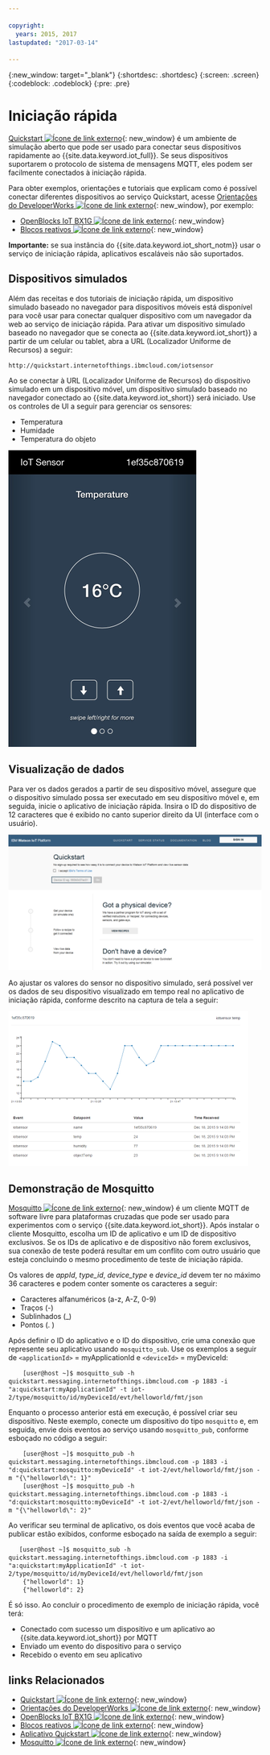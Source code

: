 ```yaml
---

copyright:
  years: 2015, 2017
lastupdated: "2017-03-14"

---
```


{:new_window: target="_blank"}
{:shortdesc: .shortdesc}
{:screen: .screen}
{:codeblock: .codeblock}
{:pre: .pre}

# Iniciação rápida

[Quickstart ![Ícone de link externo](../../../../icons/launch-glyph.svg "Ícone de link externo")](https://quickstart.internetofthings.ibmcloud.com/#/){: new_window} é um ambiente de simulação aberto que pode ser usado para conectar seus dispositivos rapidamente ao {{site.data.keyword.iot_full}}. Se seus dispositivos suportarem o protocolo de sistema de mensagens MQTT, eles podem ser facilmente conectados à iniciação rápida.

Para obter exemplos, orientações e tutoriais que explicam como é possível conectar diferentes dispositivos ao serviço Quickstart, acesse [Orientações do DeveloperWorks ![Ícone de link externo](../../../../icons/launch-glyph.svg "Ícone de link externo")](https://developer.ibm.com/recipes/){: new_window}, por exemplo:

- [OpenBlocks IoT BX1G ![Ícone de link externo](../../../../icons/launch-glyph.svg "Ícone de link externo")](https://developer.ibm.com/recipes/tutorials/openblocks-iot-bx1g-for-iot-foundation-quickstart/){: new_window}
- [Blocos reativos ![Ícone de link externo](../../../../icons/launch-glyph.svg "Ícone de link externo")](https://developer.ibm.com/recipes/tutorials/reactive-blocks-and-java-to-iot-foundation-part-1-quickstart/){: new_window}


**Importante:** se sua instância do {{site.data.keyword.iot_short_notm}} usar o serviço de iniciação rápida, aplicativos escaláveis não são suportados.

## Dispositivos simulados

Além das receitas e dos tutoriais de iniciação rápida, um dispositivo simulado baseado no navegador para dispositivos móveis está disponível para você usar para conectar qualquer dispositivo com um navegador da web ao serviço de iniciação rápida. Para ativar um dispositivo simulado baseado no navegador que se conecta ao {{site.data.keyword.iot_short}} a partir de um celular ou tablet, abra a URL (Localizador Uniforme de Recursos) a seguir:

```
http://quickstart.internetofthings.ibmcloud.com/iotsensor
```

Ao se conectar à URL (Localizador Uniforme de Recursos) do dispositivo simulado em um dispositivo móvel, um dispositivo simulado baseado no navegador conectado ao {{site.data.keyword.iot_short}} será iniciado. Use os controles de UI a seguir para gerenciar os sensores:

- Temperatura
- Humidade
- Temperatura do objeto


![imagem](iotsensor.png)

## Visualização de dados

Para ver os dados gerados a partir de seu dispositivo móvel, assegure que o dispositivo simulado possa ser executado em seu dispositivo móvel e, em seguida, inicie o aplicativo de iniciação rápida. Insira o ID do dispositivo de 12 caracteres que é exibido no canto superior direito da UI (interface com o usuário).

![imagem](quickstart.png)

Ao ajustar os valores do sensor no dispositivo simulado, será possível ver os dados de seu dispositivo visualizado em tempo real no aplicativo de iniciação rápida, conforme descrito na captura de tela a seguir:

![imagem](iotsensor_data.png)


## Demonstração de Mosquitto

[Mosquitto ![Ícone de link externo](../../../../icons/launch-glyph.svg "Ícone de link externo")](http://mosquitto.org/){: new_window} é um cliente MQTT de software livre para plataformas cruzadas que pode ser usado para experimentos com o serviço {{site.data.keyword.iot_short}}. Após instalar o cliente Mosquitto, escolha um ID de aplicativo e um ID de dispositivo exclusivos. Se os IDs de aplicativo e de dispositivo não forem exclusivos, sua conexão de teste poderá resultar em um conflito com outro usuário que esteja concluindo o mesmo procedimento de teste de iniciação rápida.

Os valores de *appId*, *type_id*, *device_type* e *device_id* devem ter no máximo 36 caracteres e podem conter somente os caracteres a seguir:
- Caracteres alfanuméricos (a-z, A-Z, 0-9)
- Traços (-)
- Sublinhados (_)
- Pontos (. )

Após definir o ID do aplicativo e o ID do dispositivo, crie uma conexão que represente seu aplicativo usando `mosquitto_sub`. Use os exemplos a seguir de `<applicationId>` = myApplicationId e `<deviceId>` = myDeviceId:
```
    [user@host ~]$ mosquitto_sub -h quickstart.messaging.internetofthings.ibmcloud.com -p 1883 -i "a:quickstart:myApplicationId" -t iot-2/type/mosquitto/id/myDeviceId/evt/helloworld/fmt/json

```

Enquanto o processo anterior está em execução, é possível criar seu dispositivo. Neste exemplo, conecte um dispositivo do tipo `mosquitto` e, em seguida, envie dois eventos ao serviço usando `mosquitto_pub`, conforme esboçado no código a seguir:

```
    [user@host ~]$ mosquitto_pub -h quickstart.messaging.internetofthings.ibmcloud.com -p 1883 -i "d:quickstart:mosquitto:myDeviceId" -t iot-2/evt/helloworld/fmt/json -m "{\"helloworld\": 1}"
    [user@host ~]$ mosquitto_pub -h quickstart.messaging.internetofthings.ibmcloud.com -p 1883 -i "d:quickstart:mosquitto:myDeviceId" -t iot-2/evt/helloworld/fmt/json -m "{\"helloworld\": 2}"
```
Ao verificar seu terminal de aplicativo, os dois eventos que você acaba de publicar estão exibidos, conforme esboçado na saída de exemplo a seguir:

```
   [user@host ~]$ mosquitto_sub -h quickstart.messaging.internetofthings.ibmcloud.com -p 1883 -i "a:quickstart:myApplicationId" -t iot-2/type/mosquitto/id/myDeviceId/evt/helloworld/fmt/json
    {"helloworld": 1}
    {"helloworld": 2}
```

É só isso. Ao concluir o procedimento de exemplo de iniciação rápida, você terá:
- Conectado com sucesso um dispositivo e um aplicativo ao {{site.data.keyword.iot_short}} por MQTT
- Enviado um evento do dispositivo para o serviço
- Recebido o evento em seu aplicativo


## links Relacionados

- [Quickstart ![Ícone de link externo](../../../../icons/launch-glyph.svg "Ícone de link externo")](https://quickstart.internetofthings.ibmcloud.com){: new_window}
- [Orientações do DeveloperWorks ![Ícone de link externo](../../../../icons/launch-glyph.svg "Ícone de link externo")](https://developer.ibm.com/recipes){: new_window}
- [OpenBlocks IoT BX1G ![Ícone de link externo](../../../../icons/launch-glyph.svg "Ícone de link externo")](https://developer.ibm.com/recipes/tutorials/openblocks-iot-bx1g-for-iot-foundation-quickstart/){: new_window}
- [Blocos reativos ![Ícone de link externo](../../../../icons/launch-glyph.svg "Ícone de link externo")](https://developer.ibm.com/recipes/tutorials/reactive-blocks-and-java-to-iot-foundation-part-1-quickstart/){: new_window}
- [Aplicativo Quickstart ![Ícone de link externo](../../../../icons/launch-glyph.svg "Ícone de link externo")](http://quickstart.internetofthings.ibmcloud.com){: new_window}
- [Mosquitto ![Ícone de link externo](../../../../icons/launch-glyph.svg "Ícone de link externo")](http://mosquitto.org/){: new_window}
